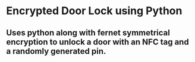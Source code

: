 # Encrypted Door Lock using Python

## Uses python along with fernet symmetrical encryption to unlock a door with an NFC tag and a randomly generated pin.